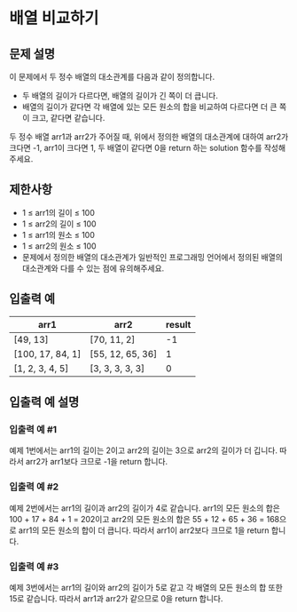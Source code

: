 # 배열 비교하기

## 문제 설명
이 문제에서 두 정수 배열의 대소관계를 다음과 같이 정의합니다.
- 두 배열의 길이가 다르다면, 배열의 길이가 긴 쪽이 더 큽니다.
- 배열의 길이가 같다면 각 배열에 있는 모든 원소의 합을 비교하여 다르다면 더 큰 쪽이 크고, 같다면 같습니다.

두 정수 배열 arr1과 arr2가 주어질 때, 위에서 정의한 배열의 대소관계에 대하여 arr2가 크다면 -1, arr1이 크다면 1, 두 배열이 같다면 0을 return 하는 solution 함수를 작성해 주세요.

## 제한사항
- 1 ≤ arr1의 길이 ≤ 100
- 1 ≤ arr2의 길이 ≤ 100
- 1 ≤ arr1의 원소 ≤ 100
- 1 ≤ arr2의 원소 ≤ 100
- 문제에서 정의한 배열의 대소관계가 일반적인 프로그래밍 언어에서 정의된 배열의 대소관계와 다를 수 있는 점에 유의해주세요.

## 입출력 예
|arr1|arr2|result|
|-|-|-|
|[49, 13]|[70, 11, 2]|-1|
|[100, 17, 84, 1]|[55, 12, 65, 36]|1|
|[1, 2, 3, 4, 5]|[3, 3, 3, 3, 3]|0|

## 입출력 예 설명

### 입출력 예 #1
예제 1번에서는 arr1의 길이는 2이고 arr2의 길이는 3으로 arr2의 길이가 더 깁니다. 따라서 arr2가 arr1보다 크므로 -1을 return 합니다.

### 입출력 예 #2
예제 2번에서는 arr1의 길이과 arr2의 길이가 4로 같습니다. arr1의 모든 원소의 합은 100 + 17 + 84 + 1 = 202이고 arr2의 모든 원소의 합은 55 + 12 + 65 + 36 = 168으로 arr1의 모든 원소의 합이 더 큽니다. 따라서 arr1이 arr2보다 크므로 1을 return 합니다.

### 입출력 예 #3
예제 3번에서는 arr1의 길이와 arr2의 길이가 5로 같고 각 배열의 모든 원소의 합 또한 15로 같습니다. 따라서 arr1과 arr2가 같으므로 0을 return 합니다.